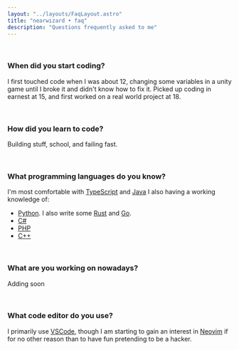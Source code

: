 ```yaml
---
layout: "../layouts/FaqLayout.astro"
title: "nearwizard • faq"
description: "Questions frequently asked to me"
---
```


<br />

### When did you start coding?

I first touched code when I was about 12, changing some variables in a unity game until I broke it and didn't know how to fix it. Picked up coding in earnest at 15, and first worked on a real world project at 18.

<br />

### How did you learn to code?

Building stuff, school, and failing fast.

<br />

### What programming languages do you know?

I'm most comfortable with [TypeScript](https://typescriptlang.org) and [Java]()
I also having a working knowledge of:
- [Python](https://python.org). I also write some [Rust](https://rust-lang.org) and [Go](https://go.dev).
- [C#]()
- [PHP]()
- [C++]()

<br />

### What are you working on nowadays?

Adding soon

<br />

### What code editor do you use?

I primarily use [VSCode](https://code.visualstudio.com), though I am starting to gain an interest in [Neovim](https://neovim.io) if for no other reason than to have fun pretending to be a hacker.